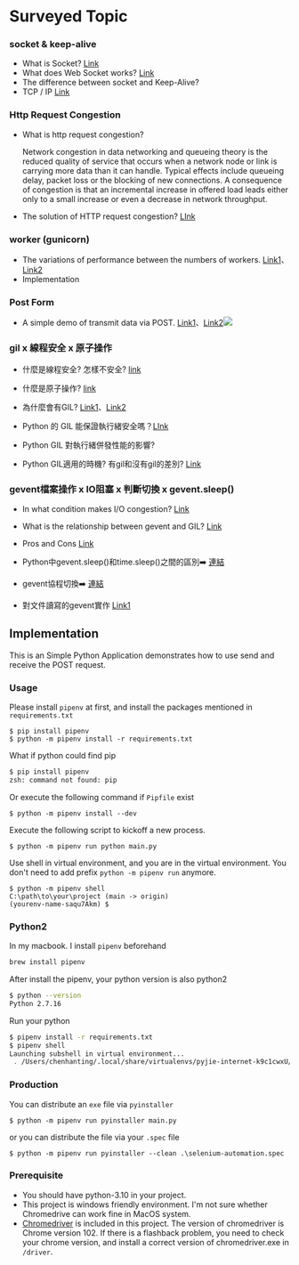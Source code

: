 # Surveyed Topic

### socket & keep-alive

- What is Socket? [Link](https://www.796t.com/content/1541960708.html)
- What does Web Socket works? [Link](https://ithelp.ithome.com.tw/articles/10161110)
- The difference between socket and Keep-Alive?
- TCP / IP [Link](https://www.youtube.com/watch?v=gxoIrBFfpDU) 

### Http Request Congestion

- What is http request congestion?

  Network congestion in data networking and queueing theory is the reduced quality of service that occurs when a network node or link is carrying more data than it can handle. Typical effects include queueing delay, packet loss or the blocking of new connections. A consequence of congestion is that an incremental increase in offered load leads either only to a small increase or even a decrease in network throughput.

- The solution of HTTP request congestion? [LInk](https://blog.csdn.net/rth362147773/article/details/78453131)

### worker (gunicorn)

- The variations of performance between the numbers of workers. [Link1](https://zhuanlan.zhihu.com/p/371115835)、[Link2](https://hbnnforever.cn/article/gunicornworkers.html)
- Implementation

### Post Form

- A simple demo of transmit data via POST. [Link1](https://clay-atlas.com/blog/2020/02/25/python-flask-chinese-note-html-request-get-post/)、[Link2](https://ost.51cto.com/posts/3249)![](https://tva1.sinaimg.cn/large/e6c9d24egy1h49567tkwoj21d8078gnd.jpg)

### gil x 線程安全 x 原子操作

- 什麼是線程安全? 怎樣不安全? [link](https://zhuanlan.zhihu.com/p/42719755)

- 什麼是原子操作?  [link](https://juejin.cn/post/6844904159120998408)

- 為什麼會有GIL? [Link1](https://www.796t.com/content/1545526461.html)、[Link2](https://realpython.com/python-gil/)

- Python 的 GIL 能保證執行緒安全嗎？[LInk](https://www.zhihu.com/question/521650365)

- Python GIL 對執行緒併發性能的影響?

- Python GIL適用的時機? 有gil和沒有gil的差別? [Link](https://pythonmana.com/2022/148/202205280819525678.html)

### gevent檔案操作 x IO阻塞 x 判斷切換 x gevent.sleep()

- In what condition makes I/O congestion?  [Link](https://kknews.cc/zh-tw/code/y569jna.html)

-  What is the relationship between gevent and GIL?  [Link](https://www.programminghunter.com/article/46161044346/)

- Pros and Cons  [Link](https://www.itread01.com/article/1537412053.html)

- Python中gevent.sleep()和time.sleep()之間的區別➡️ [連結](https://www.796t.com/post/ajF3MXc=.html)

- gevent協程切換➡️ [連結](https://www.it145.com/9/24951.html)

- 對文件讀寫的gevent實作 [Link1](https://sdiehl.github.io/gevent-tutorial/)

## Implementation

This is an Simple Python Application demonstrates how to use send and receive the POST request.

### Usage

Please install `pipenv` at first, and install the packages mentioned in `requirements.txt`

```
$ pip install pipenv
$ python -m pipenv install -r requirements.txt
```

What if python could find pip

````sh
$ pip install pipenv                                                                  1 ↵
zsh: command not found: pip
````

Or execute the following command if `Pipfile` exist

```
$ python -m pipenv install --dev
```

Execute the following script to kickoff a new process.

```
$ python -m pipenv run python main.py
```

Use shell in virtual environment, and you are in the virtual environment. You don't need to add prefix `python -m pipenv run` anymore.

```
$ python -m pipenv shell
C:\path\to\your\project (main -> origin)
(yourenv-name-saqu7Akm) $
```

### Python2

In my macbook. I install `pipenv` beforehand

````sh
brew install pipenv
````

 After install the pipenv, your python version is also python2

````sh
$ python --version                                                                 
Python 2.7.16
````

Run your python

````sh
$ pipenv install -r requirements.txt 
$ pipenv shell                                                                 
Launching subshell in virtual environment...
 . /Users/chenhanting/.local/share/virtualenvs/pyjie-internet-k9c1cwxU/bin/activate
````

### Production

You can distribute an `exe` file via `pyinstaller`

```
$ python -m pipenv run pyinstaller main.py 
```

or you can distribute the file via your `.spec` file

```
$ python -m pipenv run pyinstaller --clean .\selenium-automation.spec 
```

### Prerequisite

- You should have python-3.10 in your project.
- This project is windows friendly environment. I'm not sure whether Chromedrive can work fine in MacOS system.
- [Chromedriver](https://chromedriver.chromium.org/) is included in this project. The version of chromedriver is Chrome version 102. If there is a flashback problem, you need to check your chrome version, and install a correct version of chromedriver.exe in `/driver`.